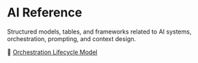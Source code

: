 # AI Reference

Structured models, tables, and frameworks related to AI systems, orchestration, prompting, and context design.

📄 [Orchestration Lifecycle Model](https://arenagroove.github.io/ai-reference/orchestration-model.html)
